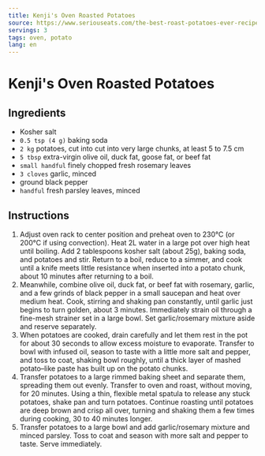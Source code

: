 ```yaml
---
title: Kenji's Oven Roasted Potatoes
source: https://www.seriouseats.com/the-best-roast-potatoes-ever-recipe
servings: 3
tags: oven, potato
lang: en
---
```


# Kenji's Oven Roasted Potatoes

## Ingredients

* Kosher salt
* `0.5 tsp (4 g)` baking soda
* `2 kg` potatoes, cut into cut into very large chunks, at least 5 to 7.5 cm
* `5 tbsp` extra-virgin olive oil, duck fat, goose fat, or beef fat
* `small handful` finely chopped fresh rosemary leaves
* `3 cloves` garlic, minced
* ground black pepper
* `handful` fresh parsley leaves, minced

## Instructions

1. Adjust oven rack to center position and preheat oven to 230°C (or 200°C if using convection). Heat 2L water in a large pot over high heat until boiling. Add 2 tablespoons kosher salt (about 25g), baking soda, and potatoes and stir. Return to a boil, reduce to a simmer, and cook until a knife meets little resistance when inserted into a potato chunk, about 10 minutes after returning to a boil.
1. Meanwhile, combine olive oil, duck fat, or beef fat with rosemary, garlic, and a few grinds of black pepper in a small saucepan and heat over medium heat. Cook, stirring and shaking pan constantly, until garlic just begins to turn golden, about 3 minutes. Immediately strain oil through a fine-mesh strainer set in a large bowl. Set garlic/rosemary mixture aside and reserve separately.
1. When potatoes are cooked, drain carefully and let them rest in the pot for about 30 seconds to allow excess moisture to evaporate. Transfer to bowl with infused oil, season to taste with a little more salt and pepper, and toss to coat, shaking bowl roughly, until a thick layer of mashed potato–like paste has built up on the potato chunks.
1. Transfer potatoes to a large rimmed baking sheet and separate them, spreading them out evenly. Transfer to oven and roast, without moving, for 20 minutes. Using a thin, flexible metal spatula to release any stuck potatoes, shake pan and turn potatoes. Continue roasting until potatoes are deep brown and crisp all over, turning and shaking them a few times during cooking, 30 to 40 minutes longer.
1. Transfer potatoes to a large bowl and add garlic/rosemary mixture and minced parsley. Toss to coat and season with more salt and pepper to taste. Serve immediately.
